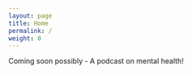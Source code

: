 ```yaml
---
layout: page
title: Home
permalink: /
weight: 0
---
```


Coming soon possibly - A podcast on mental health!  
